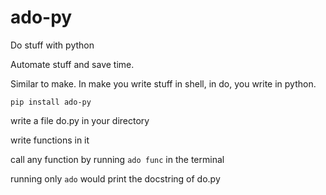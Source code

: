 # ado-py

Do stuff with python

Automate stuff and save time.

Similar to make. In make you write stuff in shell, in do, you write in python.

`pip install ado-py`

write a file do.py in your directory

write functions in it

call any function by running `ado func` in the terminal

running only `ado` would print the docstring of do.py

